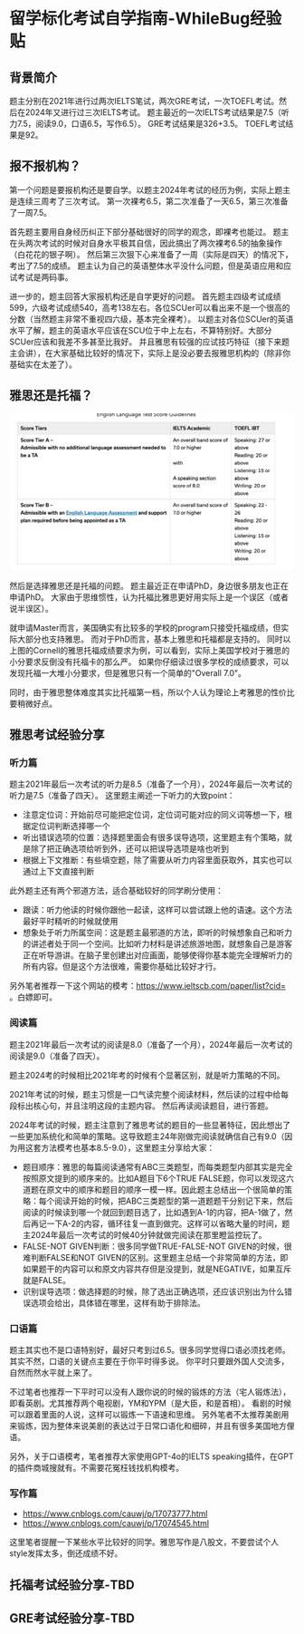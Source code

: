 # 留学标化考试自学指南-WhileBug经验贴


## 背景简介
题主分别在2021年进行过两次IELTS笔试，两次GRE考试，一次TOEFL考试。然后在2024年又进行过三次IELTS考试。
题主最近的一次IELTS考试结果是7.5（听力7.5，阅读9.0，口语6.5，写作6.5）。
GRE考试结果是326+3.5。
TOEFL考试结果是92。

## 报不报机构？

第一个问题是要报机构还是要自学。以题主2024年考试的经历为例，实际上题主是连续三周考了三次考试。
第一次裸考6.5，第二次准备了一天6.5，第三次准备了一周7.5。

首先题主要用自身经历纠正下部分基础很好的同学的观念，即裸考也能过。
题主在头两次考试的时候对自身水平极其自信，因此搞出了两次裸考6.5的抽象操作（白花花的银子啊）。
然后第三次狠下心来准备了一周（实际是四天）的情况下，考出了7.5的成绩。
题主认为自己的英语整体水平没什么问题，但是英语应用和应试考试是两码事。

进一步的，题主回答大家报机构还是自学更好的问题。
首先题主四级考试成绩599，六级考试成绩540，高考138左右。各位SCUer可以看出来不是一个很高的分数（当然题主非常不重视四六级，基本完全裸考）。
以题主对各位SCUer的英语水平了解，题主的英语水平应该在SCU位于中上左右，不算特别好。大部分SCUer应该和我差不多甚至比我好。
并且雅思有较强的应试技巧特征（接下来题主会讲），在大家基础比较好的情况下，实际上是没必要去报雅思机构的（除非你基础实在太差了）。

## 雅思还是托福？

![Cornell的CS PhD雅思和托福标化要求](5-cornell.png)

然后是选择雅思还是托福的问题。
题主最近正在申请PhD，身边很多朋友也正在申请PhD。
大家由于思维惯性，认为托福比雅思更好用实际上是一个误区（或者说半误区）。

就申请Master而言，美国确实有比较多的学校的program只接受托福成绩，但实际大部分也支持雅思。
而对于PhD而言，基本上雅思和托福都是支持的。
同时以上图的Cornell的雅思托福成绩要求为例，可以看到，实际上美国学校对于雅思的小分要求反倒没有托福卡的那么严。
如果你仔细读过很多学校的成绩要求，可以发现托福一大堆小分要求，但是雅思只有一个简单的"Overall 7.0"。

同时，由于雅思整体难度其实比托福第一档，所以个人认为理论上考雅思的性价比要稍微好点。

## 雅思考试经验分享

### 听力篇

题主2021年最后一次考试的听力是8.5（准备了一个月），2024年最后一次考试的听力是7.5（准备了四天）。
这里题主阐述一下听力的大致point：

- 注意定位词：开始前尽可能把定位词，定位词可能对应的同义词等想一下，根据定位词判断选择哪一个
- 听出错误选项的位置：选择题里面会有很多误导选项，这里题主有个策略，就是除了把正确选项给听到外，还可以把误导选项是啥也听到
- 根据上下文推断：有些填空题，除了需要从听力内容里面获取外，其实也可以通过上下文直接判断

此外题主还有两个邪道方法，适合基础较好的同学刷分使用：

- 跟读：听力他读的时候你跟他一起读，这样可以尝试跟上他的语速。这个方法最好平时精听的时候就使用
- 想象处于听力所属空间：这是题主最邪道的方法，即听的时候想象自己和听力的讲述者处于同一个空间。比如听力材料是讲述旅游地图，就想象自己是游客正在听导游讲。在脑子里创建出对应画面，能够使得你基本能完全理解听力的所有内容。但是这个方法很难，需要你基础比较好才行。

另外笔者推荐一下这个网站的模考：https://www.ieltscb.com/paper/list?cid= 。白嫖即可。

### 阅读篇

题主2021年最后一次考试的阅读是8.0（准备了一个月），2024年最后一次考试的阅读是9.0（准备了四天）。

题主2024考的时候相比2021年考的时候有个显著区别，就是听力策略的不同。

2021年考试的时候，题主习惯是一口气读完整个阅读材料，然后读的过程中给每段标出核心句，并且注明这段的主题内容。
然后再读阅读题目，进行答题。

2024年考试的时候，题主注意到了雅思考试的题目的一些显著特征，因此想出了一些更加系统化和简单的策略。这导致题主24年刚做完阅读就确信自己有9.0（因为用这套方法模考也基本8.5-9.0），这里题主分享给大家：

- 题目顺序：雅思的每篇阅读通常有ABC三类题型，而每类题型内部其实是完全按照原文提到的顺序来的。比如A题目下6个TRUE FALSE题，你可以发现这六道题在原文中的顺序和题目的顺序一模一样。因此题主总结出一个很简单的策略：每个阅读开始的时候，把ABC三类题型的第一道题题干分别记下来，然后阅读的时候读到哪一个就回到题目选了，比如遇到A-1的内容，把A-1做了，然后再记一下A-2的内容，循环往复一直到做完。这样可以省略大量的时间，题主2024年最后一次考试的时候40分钟就做完阅读在那里瞪监控玩了。
- FALSE-NOT GIVEN判断：很多同学做TRUE-FALSE-NOT GIVEN的时候，很难判断FALSE和NOT GIVEN的区别。这里题主总结一个非常简单的方法，即如果题干的内容可以和原文内容共存但是没提到，就是NEGATIVE，如果互斥就是FALSE。
- 识别误导选项：做选择题的时候，除了选出正确选项，还应该识别出为什么错误选项会给出，具体错在哪里，这样有助于排除法。

### 口语篇

题主其实也不是口语特别好，最好只考到过6.5。很多同学觉得口语必须找老师。其实不然，口语的关键点主要在于你平时得多说。
你平时只要跟外国人交流多，自然而然水平就上来了。

不过笔者也推荐一下平时可以没有人跟你说的时候的锻炼的方法（宅人锻炼法），即看英剧。尤其推荐两个电视剧，YM和YPM（是大臣，和是首相）。
看剧的时候可以跟着里面的人说，这样可以锻炼一下语速和思维。
另外笔者不太推荐美剧用来锻炼，因为整体来说美剧的表达过于日常口语化和细碎，并且有很多美国地方俚语。

另外，关于口语模考，笔者推荐大家使用GPT-4o的IELTS speaking插件，在GPT的插件商城搜就有。不需要花冤枉钱找机构模考。

### 写作篇

- https://www.cnblogs.com/cauwj/p/17073777.html
- https://www.cnblogs.com/cauwj/p/17074545.html

这里笔者提醒一下某些水平比较好的同学。雅思写作是八股文，不要尝试个人style发挥太多，倒还成绩不好。

## 托福考试经验分享-TBD

## GRE考试经验分享-TBD